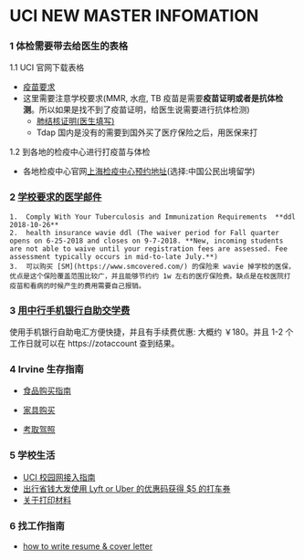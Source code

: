 # UCI NEW MASTER INFOMATION

### 1 体检需要带去给医生的表格

 1.1 UCI 官网下载表格

-  [疫苗要求](https://shc.uci.edu/sites/default/files/docs/uc-immunization-requirements-recommendations-09222017.pdf)
-  这里需要注意学校要求(MMR, 水痘, TB 疫苗是需要**疫苗证明或者是抗体检测**。所以如果是找不到了疫苗证明，给医生说需要进行抗体检测)
   -  [肺结核证明(医生填写)](https://shc.uci.edu/sites/default/files/docs/uci-tb-health-assessment-form-june-2017.pdf)
   -  Tdap 国内是没有的需要到国外买了医疗保险之后，用医保来打

1.2 到各地的检疫中心进行打疫苗与体检

- 各地检疫中心官网[上海检疫中心预约地址](https://61.152.215.248/MEC/user/mec/choose)(选择:中国公民出境留学)



### 2 [学校要求的医学邮件](./action_required_uc_mandated_tb_screening_immunization_and_health_insurance_requirements.md )

    1.  Comply With Your Tuberculosis and Immunization Requirements  **ddl 2018-10-26**
    2.  health insurance wavie ddl (The waiver period for Fall quarter opens on 6-25-2018 and closes on 9-7-2018. **New, incoming students are not able to waive until your registration fees are assessed. Fee assessment typically occurs in mid-to-late July.**)
    3.  可以购买 [SM](https://www.smcovered.com/) 的保险来 wavie 掉学校的医保，优点是这个保险覆盖范围比较广，并且能够节约约 1w 左右的医疗保险费。缺点是在校医院打疫苗和看病的时候产生的费用需要自己报销。

### 3 [用中行手机银行自助交学费](./fee/uci_pay_fee.md )

使用手机银行自助电汇方便快捷，并且有手续费优惠: 大概约 ￥180。并且 1-2 个工作日就可以在 https://zotaccount 查到结果。



### 4 Irvine 生存指南

- [食品购买指南](./buy_food_instruction.md)

- [家具购买](./buy_furnish_instruction.md)

- [考取驾照](./drive_licence.md)

### 5 学校生活

- [UCI 校园网接入指南](./uci_network_handbook.md)
- [出行省钱大发使用 Lyft or Uber 的优惠码获得 $5 的打车券](./ride.md)
- [关于打印材料](./printer.md)

### 6 找工作指南

- [how to write resume & cover letter](https://career.berkeley.edu/sites/default/files/pdf/Guide/ResumesCovLet.pdf)
